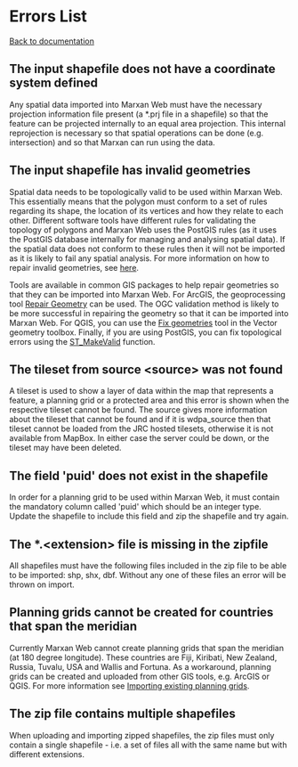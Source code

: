 # Errors List
  
[Back to documentation](docs_overview.html)

## The input shapefile does not have a coordinate system defined  
Any spatial data imported into Marxan Web must have the necessary projection information file present (a *.prj file in a shapefile) so that the feature can be projected internally to an equal area projection. This internal reprojection is necessary so that spatial operations can be done (e.g. intersection) and so that Marxan can run using the data.  

## The input shapefile has invalid geometries
Spatial data needs to be topologically valid to be used within Marxan Web. This essentially means that the polygon must conform to a set of rules regarding its shape, the location of its vertices and how they relate to each other. Different software tools have different rules for validating the topology of polygons and Marxan Web uses the PostGIS rules (as it uses the PostGIS database internally for managing and analysing spatial data). If the spatial data does not conform to these rules then it will not be imported as it is likely to fail any spatial analysis. For more information on how to repair invalid geometries, see [here](https://postgis.net/workshops/postgis-intro/validity.html).  

Tools are available in common GIS packages to help repair geometries so that they can be imported into Marxan Web. For ArcGIS, the geoprocessing tool [Repair Geometry](https://pro.arcgis.com/en/pro-app/tool-reference/data-management/repair-geometry.htm) can be used. The OGC validation method is likely to be more successful in repairing the geometry so that it can be imported into Marxan Web. For QGIS, you can use the [Fix geometries](https://docs.qgis.org/testing/en/docs/user_manual/processing_algs/qgis/vectorgeometry.html#qgisfixgeometries) tool in the Vector geometry toolbox. Finally, if you are using PostGIS, you can fix topological errors using the [ST_MakeValid](https://postgis.net/docs/ST_MakeValid.html) function.  

## The tileset from source \<source\> was not found
A tileset is used to show a layer of data within the map that represents a feature, a planning grid or a protected area and this error is shown when the respective tileset cannot be found. The source gives more information about the tileset that cannot be found and if it is wdpa_source then that tileset cannot be loaded from the JRC hosted tilesets, otherwise it is not available from MapBox. In either case the server could be down, or the tileset may have been deleted.

## The field 'puid' does not exist in the shapefile
In order for a planning grid to be used within Marxan Web, it must contain the mandatory column called 'puid' which should be an integer type. Update the shapefile to include this field and zip the shapefile and try again.  

## The *.\<extension\> file is missing in the zipfile
All shapefiles must have the following files included in the zip file to be able to be imported: shp, shx, dbf. Without any one of these files an error will be thrown on import.  

## Planning grids cannot be created for countries that span the meridian
Currently Marxan Web cannot create planning grids that span the meridian (at 180 degree longitude). These countries are Fiji, Kiribati, New Zealand, Russia, Tuvalu, USA and Wallis and Fortuna. As a workaround, planning grids can be created and uploaded from other GIS tools, e.g. ArcGIS or QGIS. For more information see [Importing existing planning grids](docs_user.html#importing-existing-planning-grids).  

## The zip file contains multiple shapefiles
When uploading and importing zipped shapefiles, the zip files must only contain a single shapefile - i.e. a set of files all with the same name but with different extensions.  
